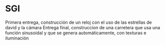 # SGI
Primera entrega, construcción de un reloj con el uso de las estrellas de david y la cámara
Entrega final, construccion de una carretera que usa una función sinusoidal y que se genera automáticamente, con texturas e iluminación

